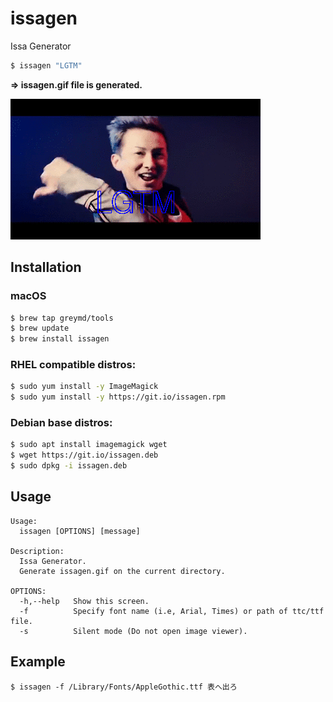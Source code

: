 # issagen
Issa Generator

```bash
$ issagen "LGTM"
```

**=> issagen.gif file is generated.**

![issagen.gif](./docs/img/issagen.gif)

## Installation

### macOS

```bash
$ brew tap greymd/tools
$ brew update
$ brew install issagen
```

### RHEL compatible distros:

```bash
$ sudo yum install -y ImageMagick
$ sudo yum install -y https://git.io/issagen.rpm
```

### Debian base distros:

```bash
$ sudo apt install imagemagick wget
$ wget https://git.io/issagen.deb
$ sudo dpkg -i issagen.deb
```


## Usage

```
Usage:
  issagen [OPTIONS] [message]

Description:
  Issa Generator.
  Generate issagen.gif on the current directory.

OPTIONS:
  -h,--help   Show this screen.
  -f          Specify font name (i.e, Arial, Times) or path of ttc/ttf file.
  -s          Silent mode (Do not open image viewer).
```

## Example

```
$ issagen -f /Library/Fonts/AppleGothic.ttf 表へ出ろ
```
